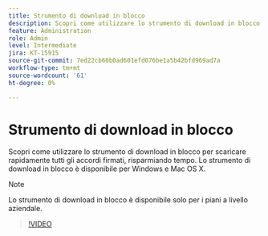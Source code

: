 ```yaml
---
title: Strumento di download in blocco
description: Scopri come utilizzare lo strumento di download in blocco per scaricare rapidamente tutti gli accordi firmati
feature: Administration
role: Admin
level: Intermediate
jira: KT-15915
source-git-commit: 7ed22cb60b0ad601efd076be1a5b42bfd969ad7a
workflow-type: tm+mt
source-wordcount: '61'
ht-degree: 0%

---
```


# Strumento di download in blocco

Scopri come utilizzare lo strumento di download in blocco per scaricare rapidamente tutti gli accordi firmati, risparmiando tempo. Lo strumento di download in blocco è disponibile per Windows e Mac OS X.

>[!NOTE]
>
>Lo strumento di download in blocco è disponibile solo per i piani a livello aziendale.

>[!VIDEO](https://video.tv.adobe.com/v/3432693?quality=12&learn=on&hidetitle=true)
